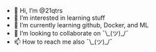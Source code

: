 - 👋 Hi, I’m @21qtrs
- 👀 I’m interested in learning stuff
- 🌱 I’m currently learning github, Docker, and ML
- 💞️ I’m looking to collaborate on ¯\\\_(ツ)_/¯
- 📫 How to reach me also ¯\\\_(ツ)_/¯

<!---
21qtrs/21qtrs is a ✨ special ✨ repository because its `README.md` (this file) appears on your GitHub profile.
You can click the Preview link to take a look at your changes.
--->
